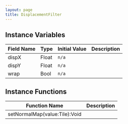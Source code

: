 ```yaml
---
layout: page
title: DisplacementFilter
---
```


## Instance Variables

| Field Name | Type | Initial Value | Description |
| ------------ | ------ | --------------- | ------------- |
| dispX | Float | `n/a` |  |
| dispY | Float | `n/a` |  |
| wrap | Bool | `n/a` |  |


## Instance Functions

| Function Name | Description |
| --------------- | ------------- |
| setNormalMap(value:Tile):Void |  |


